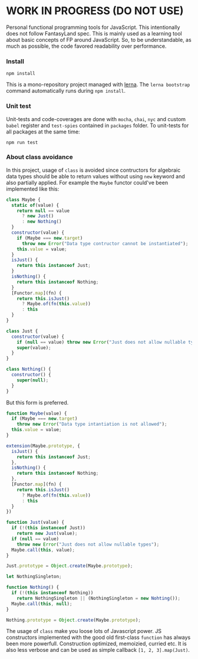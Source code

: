 # WORK IN PROGRESS (DO NOT USE)

Personal functional programming tools for JavaScript. This intentionally does 
not follow FantasyLand spec. This is mainly used as a learning tool about basic 
concepts of FP around JavaScript. So, to be understandable, as much as possible,
the code favored readability over performance. 

### Install

```
npm install
```

This is a mono-repository project managed with [lerna](https://lerna.js.org/).
The `lerna bootstrap` command automatically runs during `npm install`.

### Unit test

Unit-tests and code-coverages are done with `mocha`, `chai`, `nyc` and custom
`babel` register and `test-spies` contained in `packages` folder. To unit-tests
for all packages at the same time:
 
```
npm run test
```

### About class avoidance

In this project, usage of `class` is avoided since contructors for algebraic data 
types should be able to return values without using `new` keyword and also partially 
applied. For example the `Maybe` functor could've been implemented like this:

```js
class Maybe {
  static of(value) {
    return null == value
      ? new Just()
      : new Nothing()
  }
  constructor(value) {
    if (Maybe === new.target) 
      throw new Error("Data type contructor cannot be instantiated");
    this.value = value;
  }
  isJust() {
    return this instanceof Just;
  }
  isNothing() {
    return this instanceof Nothing;
  }
  [Functor.map](fn) {
    return this.isJust()
      ? Maybe.of(fn(this.value))
      : this
  }
}

class Just {
  constructor(value) {
    if (null == value) throw new Error("Just does not allow nullable types");
    super(value);
  }
}

class Nothing() {
  constructor() {
    super(null);
  }
}
```

But this form is preferred.

```js
function Maybe(value) {
  if (Maybe === new.target) 
    throw new Error("Data type intantiation is not allowed");    
  this.value = value;
}

extension(Maybe.prototype, {
  isJust() {
    return this instanceof Just;
  },
  isNothing() {
    return this instanceof Nothing;
  },
  [Functor.map](fn) {
    return this.isJust()
      ? Maybe.of(fn(this.value))
      : this
  }
})

function Just(value) {
  if (!(this instanceof Just))
    return new Just(value);
  if (null == value) 
    throw new Error("Just does not allow nullable types");
  Maybe.call(this, value); 
}

Just.prototype = Object.create(Maybe.prototype);

let NothingSingleton;

function Nothing() {
  if (!(this instanceof Nothing))
    return NothingSingleton || (NothingSingleton = new Nohting());
  Maybe.call(this, null);
}

Nothing.prototype = Object.create(Maybe.prototype);
```

The usage of `class` make you loose lots of Javascript power. JS constructors 
implemented with the good old first-class `function` has always been more powerfull. 
Construction optimized, memoizied, curried etc. It is also less verbose 
and can be used as simple callback `[1, 2, 3].map(Just)`.
